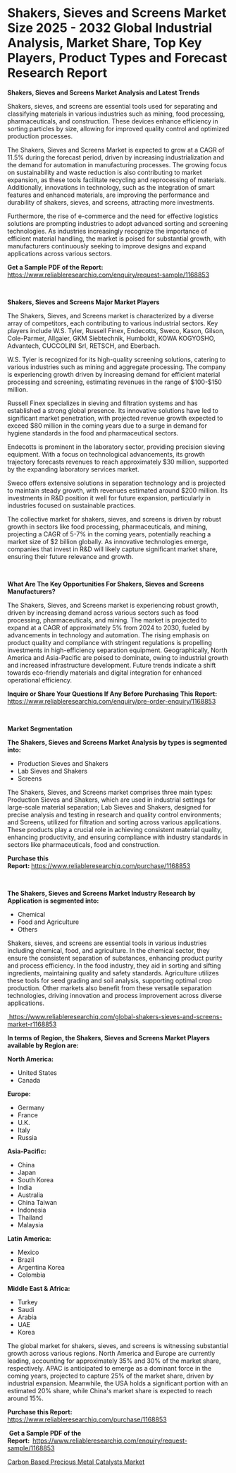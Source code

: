 <p><h1>Shakers, Sieves and Screens Market Size 2025 - 2032 Global Industrial Analysis, Market Share, Top Key Players, Product Types and Forecast Research Report</h1></p><p><strong>Shakers, Sieves and Screens Market Analysis and Latest Trends</strong></p>
<p><p>Shakers, sieves, and screens are essential tools used for separating and classifying materials in various industries such as mining, food processing, pharmaceuticals, and construction. These devices enhance efficiency in sorting particles by size, allowing for improved quality control and optimized production processes. </p><p>The Shakers, Sieves and Screens Market is expected to grow at a CAGR of 11.5% during the forecast period, driven by increasing industrialization and the demand for automation in manufacturing processes. The growing focus on sustainability and waste reduction is also contributing to market expansion, as these tools facilitate recycling and reprocessing of materials. Additionally, innovations in technology, such as the integration of smart features and enhanced materials, are improving the performance and durability of shakers, sieves, and screens, attracting more investments.</p><p>Furthermore, the rise of e-commerce and the need for effective logistics solutions are prompting industries to adopt advanced sorting and screening technologies. As industries increasingly recognize the importance of efficient material handling, the market is poised for substantial growth, with manufacturers continuously seeking to improve designs and expand applications across various sectors.</p></p>
<p><strong>Get a Sample PDF of the Report:&nbsp;</strong> <a href="https://www.reliableresearchiq.com/enquiry/request-sample/1168853?utm_campaign=2713&utm_medium=2&utm_source=Github&utm_content=ia&utm_term=29032025&utm_id=shakers-sieves-and-screens">https://www.reliableresearchiq.com/enquiry/request-sample/1168853</a></p>
<p>&nbsp;</p>
<p><strong>Shakers, Sieves and Screens Major Market Players</strong></p>
<p><p>The Shakers, Sieves, and Screens market is characterized by a diverse array of competitors, each contributing to various industrial sectors. Key players include W.S. Tyler, Russell Finex, Endecotts, Sweco, Kason, Gilson, Cole-Parmer, Allgaier, GKM Siebtechnik, Humboldt, KOWA KOGYOSHO, Advantech, CUCCOLINI Srl, RETSCH, and Eberbach. </p><p>W.S. Tyler is recognized for its high-quality screening solutions, catering to various industries such as mining and aggregate processing. The company is experiencing growth driven by increasing demand for efficient material processing and screening, estimating revenues in the range of $100-$150 million.</p><p>Russell Finex specializes in sieving and filtration systems and has established a strong global presence. Its innovative solutions have led to significant market penetration, with projected revenue growth expected to exceed $80 million in the coming years due to a surge in demand for hygiene standards in the food and pharmaceutical sectors.</p><p>Endecotts is prominent in the laboratory sector, providing precision sieving equipment. With a focus on technological advancements, its growth trajectory forecasts revenues to reach approximately $30 million, supported by the expanding laboratory services market.</p><p>Sweco offers extensive solutions in separation technology and is projected to maintain steady growth, with revenues estimated around $200 million. Its investments in R&D position it well for future expansion, particularly in industries focused on sustainable practices.</p><p>The collective market for shakers, sieves, and screens is driven by robust growth in sectors like food processing, pharmaceuticals, and mining, projecting a CAGR of 5-7% in the coming years, potentially reaching a market size of $2 billion globally. As innovative technologies emerge, companies that invest in R&D will likely capture significant market share, ensuring their future relevance and growth.</p></p>
<p>&nbsp;</p>
<p><strong>What Are The Key Opportunities For Shakers, Sieves and Screens Manufacturers?</strong></p>
<p><p>The Shakers, Sieves, and Screens market is experiencing robust growth, driven by increasing demand across various sectors such as food processing, pharmaceuticals, and mining. The market is projected to expand at a CAGR of approximately 5% from 2024 to 2030, fueled by advancements in technology and automation. The rising emphasis on product quality and compliance with stringent regulations is propelling investments in high-efficiency separation equipment. Geographically, North America and Asia-Pacific are poised to dominate, owing to industrial growth and increased infrastructure development. Future trends indicate a shift towards eco-friendly materials and digital integration for enhanced operational efficiency.</p></p>
<p><strong>Inquire or Share Your Questions If Any Before Purchasing This Report:</strong> <a href="https://www.reliableresearchiq.com/enquiry/pre-order-enquiry/1168853?utm_campaign=2713&utm_medium=2&utm_source=Github&utm_content=ia&utm_term=29032025&utm_id=shakers-sieves-and-screens">https://www.reliableresearchiq.com/enquiry/pre-order-enquiry/1168853</a></p>
<p>&nbsp;</p>
<p><strong>Market Segmentation</strong></p>
<p><strong>The Shakers, Sieves and Screens Market Analysis by types is segmented into:</strong></p>
<p><ul><li>Production Sieves and Shakers</li><li>Lab Sieves and Shakers</li><li>Screens</li></ul></p>
<p><p>The Shakers, Sieves, and Screens market comprises three main types: Production Sieves and Shakers, which are used in industrial settings for large-scale material separation; Lab Sieves and Shakers, designed for precise analysis and testing in research and quality control environments; and Screens, utilized for filtration and sorting across various applications. These products play a crucial role in achieving consistent material quality, enhancing productivity, and ensuring compliance with industry standards in sectors like pharmaceuticals, food and construction.</p></p>
<p><strong>Purchase this Report:&nbsp;</strong><a href="https://www.reliableresearchiq.com/purchase/1168853?utm_campaign=2713&utm_medium=2&utm_source=Github&utm_content=ia&utm_term=29032025&utm_id=shakers-sieves-and-screens">https://www.reliableresearchiq.com/purchase/1168853</a></p>
<p>&nbsp;</p>
<p><strong>The Shakers, Sieves and Screens Market Industry Research by Application is segmented into:</strong></p>
<p><ul><li>Chemical</li><li>Food and Agriculture</li><li>Others</li></ul></p>
<p><p>Shakers, sieves, and screens are essential tools in various industries including chemical, food, and agriculture. In the chemical sector, they ensure the consistent separation of substances, enhancing product purity and process efficiency. In the food industry, they aid in sorting and sifting ingredients, maintaining quality and safety standards. Agriculture utilizes these tools for seed grading and soil analysis, supporting optimal crop production. Other markets also benefit from these versatile separation technologies, driving innovation and process improvement across diverse applications.</p></p>
<p><a href="https://www.reliableresearchiq.com/global-shakers-sieves-and-screens-market-r1168853?utm_campaign=2713&utm_medium=2&utm_source=Github&utm_content=ia&utm_term=29032025&utm_id=shakers-sieves-and-screens">&nbsp;https://www.reliableresearchiq.com/global-shakers-sieves-and-screens-market-r1168853</a></p>
<p><strong>In terms of Region, the Shakers, Sieves and Screens Market Players available by Region are:</strong></p>
<p>
    <p> <strong> North America: </strong>
        <ul>
            <li>United States</li>
            <li>Canada</li>
        </ul>
        </p> 
    <p> <strong> Europe: </strong>
        <ul>
            <li>Germany</li>
            <li>France</li>
            <li>U.K.</li>
            <li>Italy</li>
            <li>Russia</li>
        </ul>
        </p> 
    <p> <strong> Asia-Pacific: </strong>
        <ul>
            <li>China</li>
            <li>Japan</li>
            <li>South Korea</li>
            <li>India</li>
            <li>Australia</li>
            <li>China Taiwan</li>
            <li>Indonesia</li>
            <li>Thailand</li>
            <li>Malaysia</li>
        </ul>
        </p> 
    <p> <strong> Latin America: </strong>
        <ul>
            <li>Mexico</li>
            <li>Brazil</li>
            <li>Argentina Korea</li>
            <li>Colombia</li>
        </ul>
        </p> 
    <p> <strong> Middle East & Africa: </strong>
        <ul>
            <li>Turkey</li>
            <li>Saudi</li>
            <li>Arabia</li>
            <li>UAE</li>
            <li>Korea</li>
        </ul>
    </p>
    </p>
<p><p>The global market for shakers, sieves, and screens is witnessing substantial growth across various regions. North America and Europe are currently leading, accounting for approximately 35% and 30% of the market share, respectively. APAC is anticipated to emerge as a dominant force in the coming years, projected to capture 25% of the market share, driven by industrial expansion. Meanwhile, the USA holds a significant portion with an estimated 20% share, while China's market share is expected to reach around 15%.</p></p>
<p><strong>Purchase this Report: </strong><a href="https://www.reliableresearchiq.com/purchase/1168853?utm_campaign=2713&utm_medium=2&utm_source=Github&utm_content=ia&utm_term=29032025&utm_id=shakers-sieves-and-screens">https://www.reliableresearchiq.com/purchase/1168853</a></p>
<p>&nbsp;<strong>Get a Sample PDF of the Report:&nbsp;&nbsp;</strong><a href="https://www.reliableresearchiq.com/enquiry/request-sample/1168853?utm_campaign=2713&utm_medium=2&utm_source=Github&utm_content=ia&utm_term=29032025&utm_id=shakers-sieves-and-screens">https://www.reliableresearchiq.com/enquiry/request-sample/1168853</a></p>
<p><strong></strong></p>
<p><p><a href="https://github.com/elitasvimal/Market-Research-Report-List-1/blob/main/carbon-based-precious-metal-catalysts-market.md?utm_campaign=2713&utm_medium=2&utm_source=Github&utm_content=ia&utm_term=29032025&utm_id=shakers-sieves-and-screens">Carbon Based Precious Metal Catalysts Market</a></p></p>